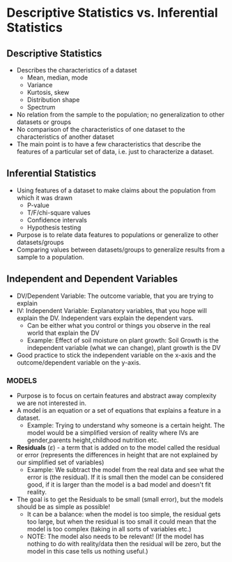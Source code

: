 # Descriptive Statistics vs. Inferential Statistics

## Descriptive Statistics

- Describes the characteristics of a dataset
  - Mean, median, mode
  - Variance
  - Kurtosis, skew
  - Distribution shape
  - Spectrum
- No relation from the sample to the population; no generalization to other datasets or groups
- No comparison of the characteristics of one dataset to the characteristics of another dataset
- The main point is to have a few characteristics that describe the features of a particular set of data, i.e. just to characterize a dataset.

## Inferential Statistics

- Using features of a dataset to make claims about the population from which it was drawn
  - P-value
  - T/F/chi-square values
  - Confidence intervals
  - Hypothesis testing
- Purpose is to relate data features to populations or generalize to other datasets/groups
- Comparing values between datasets/groups to generalize results from a sample to a population.

## Independent and Dependent Variables

- DV/Dependent Variable: The outcome variable, that you are trying to explain
- IV: Independent Variable: Explanatory variables, that you hope will explain the DV. Independent vars explain the dependent vars.
  - Can be either what you control or things you observe in the real world that explain the DV
  - Example: Effect of soil moisture on plant growth: Soil Growth is the independent variable (what we can change), plant growth is the DV
- Good practice to stick the independent variable on the x-axis and the outcome/dependent variable on the y-axis.

### MODELS

- Purpose is to focus on certain features and abstract away complexity we are not interested in.
- A model is an equation or a set of equations that explains a feature in a dataset.
  - Example: Trying to understand why someone is a certain height. The model would be a simplified version of reality where IVs are gender,parents height,childhood nutrition etc.
- **Residuals** ($\varepsilon$) - a term that is added on to the model called the residual or error (represents the differences in height that are not explained by our simplified set of variables)
  - Example: We subtract the model from the real data and see what the error is (the residual). If it is small then the model can be considered good, if it is larger than the model is a bad model and doesn't fit reality.
- The goal is to get the Residuals to be small (small error), but the models should be as simple as possible!
  - It can be a balance: when the model is too simple, the residual gets too large, but when the residual is too small it could mean that the model is too complex (taking in all sorts of variables etc.)
  - NOTE: The model also needs to be relevant! (If the model has nothing to do with reality/data then the residual will be zero, but the model in this case tells us nothing useful.)

